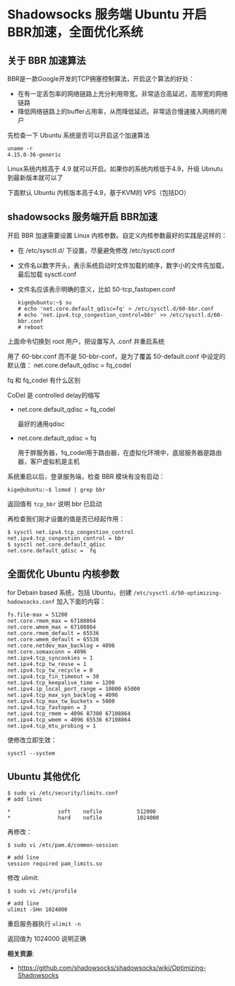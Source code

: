 Shadowsocks 服务端 Ubuntu 开启BBR加速，全面优化系统
===========================

关于 BBR 加速算法
-------------

BBR是一款Google开发的TCP拥塞控制算法，开启这个算法的好处：

- 在有一定丢包率的网络链路上充分利用带宽。非常适合高延迟，高带宽的网络链路
- 降低网络链路上的buffer占用率，从而降低延迟。非常适合慢速接入网络的用户

先检查一下 Ubuntu 系统是否可以开启这个加速算法

    uname -r
    4.15.0-36-generic

Linux系统内核高于 4.9 就可以开启。如果你的系统内核低于4.9，升级 Ubnutu 到最新版本就可以了

下面默认 Ubuntu 内核版本高于4.9，基于KVM的 VPS（包括DO）

shadowsocks 服务端开启 BBR加速
---------------------

开启 BBR 加速需要设置 Linux 内核参数。自定义内核参数最好的实践是这样的：

- 在 /etc/sysctl.d/ 下设置，尽量避免修改 /etc/sysctl.conf
- 文件名以数字开头，表示系统启动时文件加载的顺序，数字小的文件先加载，最后加载 sysctl.conf
- 文件名应该表示明确的意义，比如 50-tcp_fastopen.conf

      kige@ubuntu:~$ su
      # echo 'net.core.default_qdisc=fq' > /etc/sysctl.d/60-bbr.conf
      # echo 'net.ipv4.tcp_congestion_control=bbr' >> /etc/sysctl.d/60-bbr.conf
      # reboot

上面命令切换到 root 用户，把设置写入 .conf 并重启系统

用了 60-bbr.conf 而不是 50-bbr-conf，是为了覆盖 50-default.conf 中设定的默认值： net.core.default_qdisc =  fq_codel

 fq 和 fq_codel 有什么区别

 CoDel 是 controlled delay的缩写

- net.core.default_qdisc = fq_codel

    最好的通用qdisc

- net.core.default_qdisc = fq

    用于胖服务器，fq_codel用于路由器，在虚拟化环境中，底层服务器是路由器，客户虚拟机是主机

系统重启以后，登录服务端，检查 BBR 模块有没有启动：

    kige@ubuntu:~$ lsmod | grep bbr

返回值有 `tcp_bbr` 说明 bbr 已启动

再检查我们刚才设置的值是否已经起作用：

    $ sysctl net.ipv4.tcp_congestion_control
    net.ipv4.tcp_congestion_control = bbr
    $ sysctl net.core.default_qdisc
    net.core.default_qdisc =  fq


全面优化 Ubuntu 内核参数
-------------------

for Debain based 系统，包括 Ubuntu，创建 `/etc/sysctl.d/50-optimizing-hadowsocks.conf` 加入下面的内容：

    fs.file-max = 51200
    net.core.rmem_max = 67108864
    net.core.wmem_max = 67108864
    net.core.rmem_default = 65536
    net.core.wmem_default = 65536
    net.core.netdev_max_backlog = 4096
    net.core.somaxconn = 4096
    net.ipv4.tcp_syncookies = 1
    net.ipv4.tcp_tw_reuse = 1
    net.ipv4.tcp_tw_recycle = 0
    net.ipv4.tcp_fin_timeout = 30
    net.ipv4.tcp_keepalive_time = 1200
    net.ipv4.ip_local_port_range = 10000 65000
    net.ipv4.tcp_max_syn_backlog = 4096
    net.ipv4.tcp_max_tw_buckets = 5000
    net.ipv4.tcp_fastopen = 3
    net.ipv4.tcp_rmem = 4096 87380 67108864
    net.ipv4.tcp_wmem = 4096 65536 67108864
    net.ipv4.tcp_mtu_probing = 1

使修改立即生效：

    sysctl --system

Ubuntu 其他优化
--------------

    $ sudo vi /etc/security/limits.conf
    # add lines

    *               soft    nofile           512000
    *               hard    nofile           1024000

再修改：

    $ sudo vi /etc/pam.d/common-session

    # add line
    session required pam_limits.so

修改 ulimit:

    $ sudo vi /etc/profile

    # add line
    ulimit -SHn 1024000

重启服务器执行 `ulimit -n`

返回值为 1024000 说明正确

**相关资源**:

- https://github.com/shadowsocks/shadowsocks/wiki/Optimizing-Shadowsocks